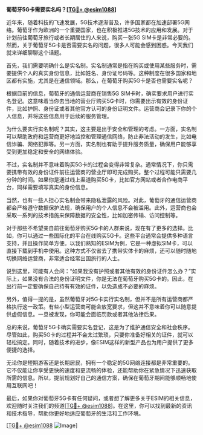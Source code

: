 **葡萄牙5G卡需要实名吗？[[TG💪+ @esim1088](https://t.me/s/esim1088)]**

近年来，随着科技的飞速发展，5G技术逐渐普及，许多国家都在加速部署5G网络。葡萄牙作为欧洲的一个重要国家，也在积极推进5G技术的应用和发展。对于计划前往葡萄牙旅行或者长期居住的人来说，购买一张5G SIM卡是非常必要的。然而，关于葡萄牙5G卡是否需要实名的问题，很多人可能会感到困惑。今天我们就来详细聊聊这个话题。

首先，我们需要明确什么是实名制。实名制通常是指在购买或使用某些服务时，需要提供个人的真实身份信息，比如姓名、身份证号码等。这种制度在很多国家和地区都有实施，尤其是在通信领域。那么，在葡萄牙购买5G卡是否也需要实名呢？

根据目前的信息，葡萄牙的通信运营商在销售5G SIM卡时，确实要求用户进行实名登记。这意味着当你去当地的营业厅购买5G卡时，你需要出示有效的身份证件，比如护照、身份证或者其他官方认可的身份证明文件。运营商会记录下你的个人信息，并将这些信息用于后续的服务管理。

为什么要实行实名制呢？其实，这主要是出于安全和管理的考虑。一方面，实名制可以帮助政府和运营商更好地监控和管理通信网络，防止非法活动的发生，比如电信诈骗、网络犯罪等。另一方面，实名制也有助于提升服务质量，确保用户能够享受到更加稳定和安全的网络体验。

不过，实名制并不意味着购买5G卡的过程会变得非常复杂。通常情况下，你只需要携带有效的身份证件前往运营商的营业厅即可完成购买。整个过程可能只需要几分钟的时间。如果你是通过线上渠道购买5G卡，比如官方网站或者合作电商平台，同样需要填写真实的身份信息。

当然，也有一些人担心实名制会带来隐私泄露的风险。对此，葡萄牙的通信运营商都会严格遵守数据保护法规，确保用户的个人信息不会被滥用。此外，运营商也会采取一系列的技术措施来保障数据的安全性，比如加密传输、访问控制等。

对于那些不希望亲自前往葡萄牙购买5G卡的人群来说，现在有了更多的选择。比如，你可以通过一些国际化的平台在线购买5G卡。这些平台通常会提供多种语言支持，并且操作简单方便。以我们熟知的ESIM为例，它是一种虚拟SIM卡，可以直接下载到手机中使用。这种方式不仅省去了携带实体卡的麻烦，还可以随时随地切换网络运营商，非常适合经常出国旅行的人士。

说到这里，可能有人会问：“如果我没有护照或者其他有效的身份证件怎么办？”实际上，如果没有合法的身份证明文件，你是无法在葡萄牙购买5G卡的。因此，在出行前一定要确保自己持有有效的证件，以免造成不必要的麻烦。

另外，值得一提的是，虽然葡萄牙对5G卡实行实名制，但并不是所有运营商都严格执行这一政策。有些小型运营商可能会放宽要求，但这并不意味着你可以随意提供虚假信息。一旦被发现，你可能会面临罚款或者其他法律后果。

总的来说，葡萄牙5G卡确实需要实名登记，这是为了维护通信安全和社会秩序。尽管如此，购买5G卡的过程并不会太过繁琐，只要你准备好相关的证件，就可以轻松搞定。同时，随着技术的进步，像ESIM这样的新型产品也为用户提供了更多便捷的选择。

无论你是短期游客还是长期居民，拥有一个稳定的5G网络连接都是非常重要的。它不仅能让你享受更快的速度和更流畅的体验，还能帮助你在紧急情况下迅速获取所需的信息。所以，提前规划好自己的通信方案，确保在葡萄牙期间能够顺畅地使用互联网吧！

最后，如果你对葡萄牙5G卡有任何疑问，或者想了解更多关于ESIM的相关信息，欢迎随时关注我们的频道[[TG💪+ @esim1088](https://t.me/s/esim1088)]。在这里，你可以找到最新的资讯和技术指导，帮助你更好地适应葡萄牙的生活和工作环境。

[[TG💪+ @esim1088](https://t.me/s/esim1088) ![Image](https://i.postimg.cc/4NQfJmqS/Snipaste-2025-05-13-00-14-12.png)]